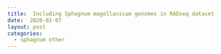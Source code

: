 ```yaml
---
title:  Including Sphagnum magellanicum genomes in RADseq dataset
date:  2020-02-07
layout: post
categories:
  - sphagnum other
---
```

